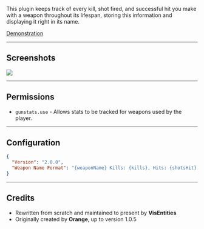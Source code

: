 This plugin keeps track of every kill, shot fired, and successful hit you make with a weapon throughout its lifespan, storing this information and displaying it right in its name.

[Demonstration](https://youtu.be/JdCRLoBEd9E)

-------------

## Screenshots

![](https://i.ibb.co/Qp48Jk9/Group-1056.png)

-------------

## Permissions

- `gunstats.use` - Allows stats to be tracked for weapons used by the player.

-----------------

## Configuration

```json
{
  "Version": "2.0.0",
  "Weapon Name Format": "{weaponName} Kills: {kills}, Hits: {shotsHit}, Shots: {shotsFired}"
}
```

--------------

## Credits

*  Rewritten from scratch and maintained to present by **VisEntities**
*  Originally created by **Orange**, up to version 1.0.5